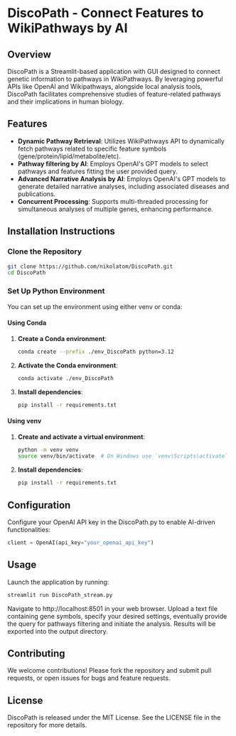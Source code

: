 
# DiscoPath - Connect Features to WikiPathways by AI

## Overview
DiscoPath is a Streamlit-based application with GUI designed to connect genetic information to pathways in WikiPathways. By leveraging powerful APIs like OpenAI and Wikipathways, alongside local analysis tools, DiscoPath facilitates comprehensive studies of feature-related pathways and their implications in human biology.

## Features
- **Dynamic Pathway Retrieval**: Utilizes WikiPathways API to dynamically fetch pathways related to specific feature symbols (gene/protein/lipid/metabolite/etc).
- **Pathway filtering by AI**: Employs OpenAI's GPT models to select pathways and features fitting the user provided query.
- **Advanced Narrative Analysis by AI**: Employs OpenAI's GPT models to generate detailed narrative analyses, including associated diseases and publications.
- **Concurrent Processing**: Supports multi-threaded processing for simultaneous analyses of multiple genes, enhancing performance.

## Installation Instructions

### Clone the Repository
```bash
git clone https://github.com/nikolatom/DiscoPath.git
cd DiscoPath
```

### Set Up Python Environment
You can set up the environment using either venv or conda:


#### Using Conda
1. **Create a Conda environment**:
   ```bash
   conda create --prefix ./env_DiscoPath python=3.12 
   ```

2. **Activate the Conda environment**:
   ```bash
   conda activate ./env_DiscoPath
   ```

3. **Install dependencies**:
   ```bash
   pip install -r requirements.txt
   ```

#### Using venv
1. **Create and activate a virtual environment**:
   ```bash
   python -m venv venv
   source venv/bin/activate  # On Windows use `venv\Scripts\activate`
   ```

2. **Install dependencies**:
   ```bash
   pip install -r requirements.txt
   ```


## Configuration
Configure your OpenAI API key in the DiscoPath.py to enable AI-driven functionalities:
```python
client = OpenAI(api_key="your_openai_api_key")
```

## Usage
Launch the application by running:
```bash
streamlit run DiscoPath_stream.py
```
Navigate to http://localhost:8501 in your web browser. Upload a text file containing gene symbols, specify your desired settings, eventually provide the query for pathways filtering and initiate the analysis. Results will be exported into the output directory.

## Contributing
We welcome contributions! Please fork the repository and submit pull requests, or open issues for bugs and feature requests.

## License
DiscoPath is released under the MIT License. See the LICENSE file in the repository for more details.
